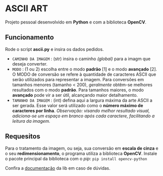 # ASCII ART

Projeto pessoal desenvolvido em **Python** e com a biblioteca **OpenCV**.

## Funcionamento

Rode o script **ascii.py** e insira os dados pedidos. 

- `CAMINHO DA IMAGEM` : (str) insira o caminho *(global)* para a imagm que deseja converter.
- `MODO` : (1 ou 2) escolha entre o modo **padrão** \[1] e o modo **avançado** \[2]. O MODO de conversão se refere à quantidade de caracteres ASCII que serão utilizados para representar a imagem. Para conversões em tamanhos menores (tamanho < 200), *geralmente* obtêm-se melhores resultados com o modo **padrão**. Para tamanhos maiores, o modo **avançado** pode vir a ser útil, alcançando maior detalhamento.
- `TAMANHO DA IMAGEM` : (int) defina aqui a largura máxima da arte ASCII a ser gerada. Esse valor será utilizado como o **número máximo de caracteres por linha**. _Observação: visando melhor resultado visual, adiciona-se um espaço em branco após cada caractere, facilitando a leitura da imagem._

## Requesitos

Para o tratamento da imagem, ou seja, sua conversão em **escala de cinza** e o seu **redimensionamento**, o programa utiliza a biblioteca **OpenCV**.
Instale o pacote principal da biblioteca com o *pip*: `pip install opencv-python`

Confira a [documentação](https://pypi.org/project/opencv-python/) da lib em caso de dúvidas.


